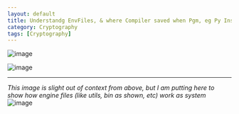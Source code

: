 ```yaml
---
layout: default
title: Understandg EnvFiles, & where Compiler saved when Pgm, eg Py Installed 
category: Cryptography
tags: [Cryptography]
---
```


![image](https://github.com/sbibek086/write-the-docs/assets/11883023/2572a938-78be-4004-bc8c-66d728e4d06b)

![image](https://github.com/sbibek086/write-the-docs/assets/11883023/5bb80efd-3096-41cd-9bbd-61191d52be5f)

---
_This image is slight out of context from above, but I am putting here to show how engine files (like utils, bin as shown, etc) work as system_
![image](https://user-images.githubusercontent.com/11883023/168128647-21ed35dd-6d92-4bbe-afd1-bcec15aab700.png)
